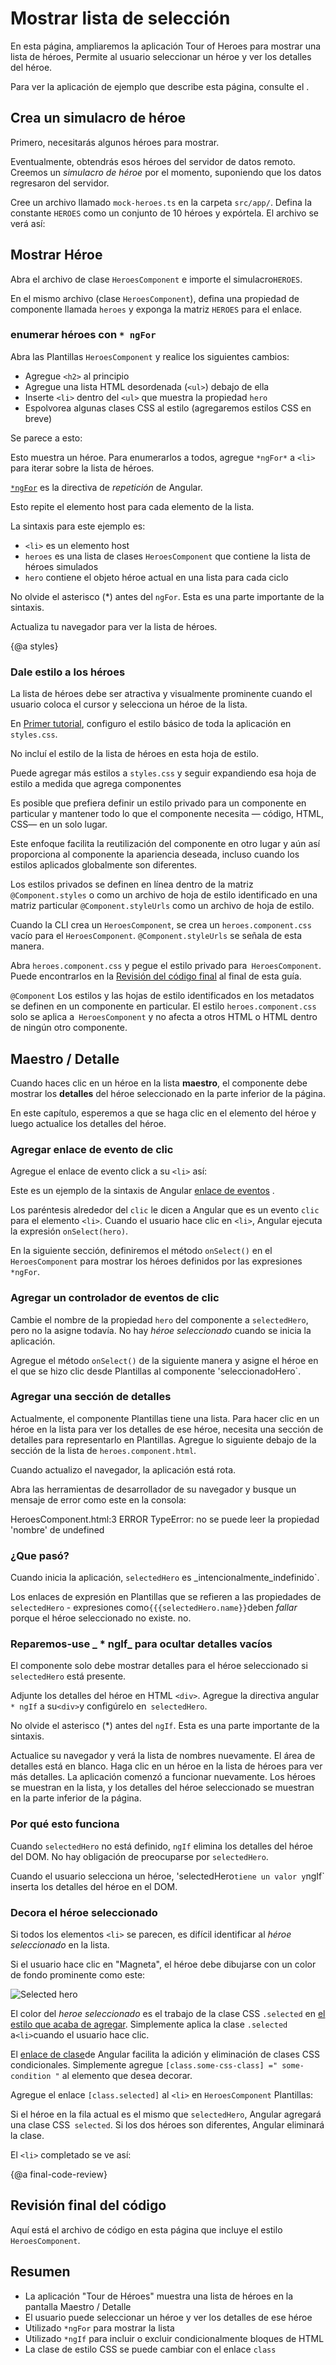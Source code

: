 # Mostrar lista de selección

En esta página, ampliaremos la aplicación Tour of Heroes para mostrar una lista de héroes,
Permite al usuario seleccionar un héroe y ver los detalles del héroe.

<div class="alert is-helpful">

Para ver la aplicación de ejemplo que describe esta página, consulte el  <live-example></live-example>.

</div>


## Crea un simulacro de héroe

Primero, necesitarás algunos héroes para mostrar.

Eventualmente, obtendrás esos héroes del servidor de datos remoto.
Creemos un _simulacro de héroe_ por el momento, suponiendo que los datos regresaron del servidor.

Cree un archivo llamado `mock-heroes.ts` en la carpeta `src/app/`.
Defina la constante `HEROES` como un conjunto de 10 héroes y expórtela.
El archivo se verá así:

<code-example path="toh-pt2/src/app/mock-heroes.ts" header="src/app/mock-heroes.ts"></code-example>

## Mostrar Héroe

Abra el archivo de clase `HeroesComponent` e importe el simulacro`HEROES`.

<code-example path="toh-pt2/src/app/heroes/heroes.component.ts" region="import-heroes" header="src/app/heroes/heroes.component.ts (import HEROES)">
</code-example>

En el mismo archivo (clase `HeroesComponent`), defina una propiedad de componente llamada `heroes` y exponga la matriz `HEROES` para el enlace.

<code-example path="toh-pt2/src/app/heroes/heroes.component.ts" header="src/app/heroes/heroes.component.ts" region="component">
</code-example>

### enumerar héroes con `* ngFor`

Abra las Plantillas `HeroesComponent` y realice los siguientes cambios:

* Agregue `<h2>` al principio
* Agregue una lista HTML desordenada (`<ul>`) debajo de ella
* Inserte `<li>` dentro del `<ul>` que muestra la propiedad `hero`
* Espolvorea algunas clases CSS al estilo (agregaremos estilos CSS en breve)

Se parece a esto:

<code-example path="toh-pt2/src/app/heroes/heroes.component.1.html" region="list" header="heroes.component.html (heroes template)"></code-example>

Esto muestra un héroe. Para enumerarlos a todos, agregue `*ngFor*` a `<li>` para iterar sobre la lista de héroes.

<code-example path="toh-pt2/src/app/heroes/heroes.component.1.html" region="li">
</code-example>

[`*ngFor`](guide/template-syntax#ngFor) es la directiva de _repetición_ de Angular.

Esto repite el elemento host para cada elemento de la lista.

La sintaxis para este ejemplo es:

* `<li>` es un elemento host
* `heroes` es una lista de clases `HeroesComponent` que contiene la lista de héroes simulados
* `hero` contiene el objeto héroe actual en una lista para cada ciclo

<div class="alert is-important">

No olvide el asterisco (*) antes del `ngFor`. Esta es una parte importante de la sintaxis.

</div>

Actualiza tu navegador para ver la lista de héroes.

{@a styles}


### Dale estilo a los héroes

La lista de héroes debe ser atractiva y visualmente prominente cuando el usuario coloca el cursor y selecciona un héroe de la lista.

En [Primer tutorial](tutorial/toh-pt0#app-wide-styles), configuro el estilo básico de toda la aplicación en `styles.css`.

No incluí el estilo de la lista de héroes en esta hoja de estilo.

Puede agregar más estilos a `styles.css` y seguir expandiendo esa hoja de estilo a medida que agrega componentes

Es posible que prefiera definir un estilo privado para un componente en particular y mantener todo lo que el componente necesita &mdash;
código, HTML, CSS&mdash; en un solo lugar.

Este enfoque facilita la reutilización del componente en otro lugar y aún así proporciona al componente la apariencia deseada, incluso cuando los estilos aplicados globalmente son diferentes.

Los estilos privados se definen en línea dentro de la matriz `@Component.styles` o como un archivo de hoja de estilo identificado en una matriz particular `@Component.styleUrls` como un archivo de hoja de estilo.

Cuando la CLI crea un `HeroesComponent`, se crea un `heroes.component.css` vacío para el `HeroesComponent`.
`@Component.styleUrls` se señala de esta manera.

<code-example path="toh-pt2/src/app/heroes/heroes.component.ts" region="metadata"
 header="src/app/heroes/heroes.component.ts (@Component)">
</code-example>

Abra `heroes.component.css` y pegue el estilo privado para` HeroesComponent`.
Puede encontrarlos en la [Revisión del código final](#final-code-review) al final de esta guía.

<div class="alert is-important">

`@Component` Los estilos y las hojas de estilo identificados en los metadatos se definen en un componente en particular.
El estilo `heroes.component.css` solo se aplica a` HeroesComponent` y no afecta a otros HTML o HTML dentro de ningún otro componente.
</div>

## Maestro / Detalle

Cuando haces clic en un héroe en la lista **maestro**, el componente debe mostrar los **detalles** del héroe seleccionado en la parte inferior de la página.

En este capítulo, esperemos a que se haga clic en el elemento del héroe y luego actualice los detalles del héroe.

### Agregar enlace de evento de clic

Agregue el enlace de evento click a su `<li>` así:

<code-example path="toh-pt2/src/app/heroes/heroes.component.1.html" region="selectedHero-click" header="heroes.component.html (template excerpt)"></code-example>

Este es un ejemplo de la sintaxis de Angular [enlace de eventos](guide/template-syntax#event-binding) .

Los paréntesis alrededor del `clic` le dicen a Angular que es un evento `clic` para el elemento `<li>`.
Cuando el usuario hace clic en `<li>`, Angular ejecuta la expresión `onSelect(hero)`.


En la siguiente sección, definiremos el método `onSelect()` en el `HeroesComponent` para mostrar los héroes definidos por las expresiones `*ngFor`.


### Agregar un controlador de eventos de clic

Cambie el nombre de la propiedad `hero` del componente a `selectedHero`, pero no la asigne todavía.
No hay _héroe seleccionado_ cuando se inicia la aplicación.

Agregue el método `onSelect()` de la siguiente manera y asigne el héroe en el que se hizo clic desde Plantillas al componente 'seleccionadoHero`.

<code-example path="toh-pt2/src/app/heroes/heroes.component.ts" region="on-select" header="src/app/heroes/heroes.component.ts (onSelect)"></code-example>

### Agregar una sección de detalles

Actualmente, el componente Plantillas tiene una lista.
Para hacer clic en un héroe en la lista para ver los detalles de ese héroe, necesita una sección de detalles para representarlo en Plantillas.
Agregue lo siguiente debajo de la sección de la lista de `heroes.component.html`.

<code-example path="toh-pt2/src/app/heroes/heroes.component.html" region="selectedHero-details" header="heroes.component.html (selected hero details)"></code-example>

Cuando actualizo el navegador, la aplicación está rota.

Abra las herramientas de desarrollador de su navegador y busque un mensaje de error como este en la consola:

<code-example language="sh" class="code-shell">
  HeroesComponent.html:3 ERROR TypeError: no se puede leer la propiedad 'nombre' de undefined
</code-example>

### ¿Que pasó?

Cuando inicia la aplicación, `selectedHero` es _intencionalmente_indefinido`.

Los enlaces de expresión en Plantillas que se refieren a las propiedades de `selectedHero` - expresiones como` {{{selectedHero.name}} `deben _fallar_ porque el héroe seleccionado no existe. no.

### Reparemos-use _ * ngIf_ para ocultar detalles vacíos

El componente solo debe mostrar detalles para el héroe seleccionado si `selectedHero` está presente.

Adjunte los detalles del héroe en HTML `<div>`.
Agregue la directiva angular `* ngIf` a su` <div> `y configúrelo en` selectedHero`.

<div class="alert is-important">

No olvide el asterisco (*) antes del `ngIf`. Esta es una parte importante de la sintaxis.

</div>

<code-example path="toh-pt2/src/app/heroes/heroes.component.html" region="ng-if" header="src/app/heroes/heroes.component.html (*ngIf)"></code-example>

Actualice su navegador y verá la lista de nombres nuevamente.
El área de detalles está en blanco.
Haga clic en un héroe en la lista de héroes para ver más detalles.
La aplicación comenzó a funcionar nuevamente.
Los héroes se muestran en la lista, y los detalles del héroe seleccionado se muestran en la parte inferior de la página.

### Por qué esto funciona

Cuando `selectedHero` no está definido, `ngIf` elimina los detalles del héroe del DOM. No hay obligación de preocuparse por `selectedHero`.

Cuando el usuario selecciona un héroe, 'selectedHero` tiene un valor y `ngIf` inserta los detalles del héroe en el DOM.

### Decora el héroe seleccionado

Si todos los elementos `<li>` se parecen, es difícil identificar al _héroe seleccionado_ en la lista.

Si el usuario hace clic en "Magneta", el héroe debe dibujarse con un color de fondo prominente como este:

<div class="lightbox">
  <img src='generated/images/guide/toh/heroes-list-selected.png' alt="Selected hero">
</div>

El color del _heroe seleccionado_ es el trabajo de la clase CSS `.selected` en [el estilo que acaba de agregar](#styles).
Simplemente aplica la clase `.selected` a` <li> `cuando el usuario hace clic.

El [enlace de clase](guide/template-syntax#class-binding)de Angular facilita la adición y eliminación de clases CSS condicionales.
Simplemente agregue `[class.some-css-class] =" some-condition "` al elemento que desea decorar.

Agregue el enlace `[class.selected]` al `<li>` en `HeroesComponent` Plantillas:

<code-example path="toh-pt2/src/app/heroes/heroes.component.1.html" region="class-selected" header="heroes.component.html (toggle the 'selected' CSS class)"></code-example>

Si el héroe en la fila actual es el mismo que `selectedHero`, Angular agregará una clase CSS` selected`. Si los dos héroes son diferentes, Angular eliminará la clase.

El `<li>` completado se ve así:

<code-example path = "toh-pt2 / src / app / heroes / heroes.component.html" region = "li" header = "heroes.component.html (elemento de lista hero)"> </code-example>
{@a final-code-review}

## Revisión final del código

Aquí está el archivo de código en esta página que incluye el estilo `HeroesComponent`.

<code-tabs>

  <code-pane header="src/app/mock-heroes.ts" path="toh-pt2/src/app/mock-heroes.ts">
  </code-pane>
  
  <code-pane header="src/app/heroes/heroes.component.ts" path="toh-pt2/src/app/heroes/heroes.component.ts">
  </code-pane>

  <code-pane header="src/app/heroes/heroes.component.html" path="toh-pt2/src/app/heroes/heroes.component.html">
  </code-pane>

  <code-pane header="src/app/heroes/heroes.component.css" path="toh-pt2/src/app/heroes/heroes.component.css">
  </code-pane>
</code-tabs>

## Resumen

* La aplicación "Tour de Héroes" muestra una lista de héroes en la pantalla Maestro / Detalle
* El usuario puede seleccionar un héroe y ver los detalles de ese héroe
* Utilizado `*ngFor` para mostrar la lista
* Utilizado `*ngIf` para incluir o excluir condicionalmente bloques de HTML
* La clase de estilo CSS se puede cambiar con el enlace `class`
